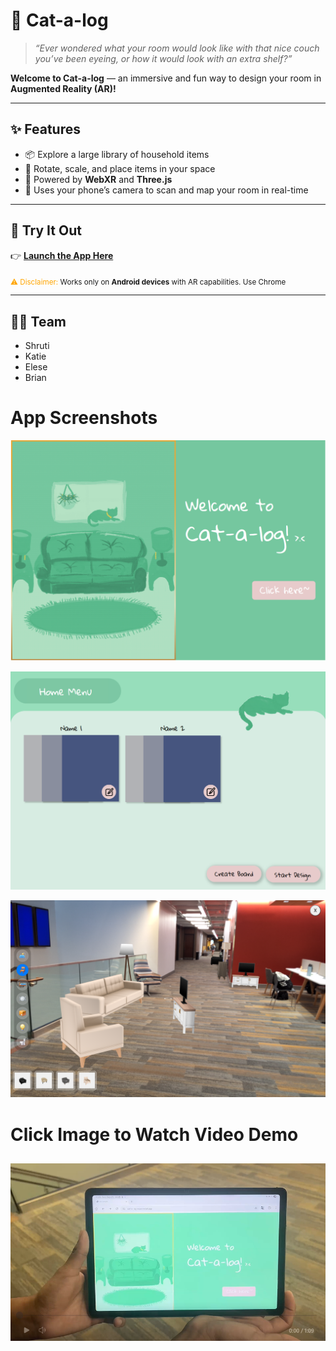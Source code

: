 # 🐾 Cat-a-log

> *“Ever wondered what your room would look like with that nice couch you’ve been eyeing, or how it would look with an extra shelf?”*  

**Welcome to Cat-a-log** — an immersive and fun way to design your room in **Augmented Reality (AR)!**  

---

## ✨ Features
- 📦 Explore a large library of household items  
- 🔄 Rotate, scale, and place items in your space  
- 📱 Powered by **WebXR** and **Three.js**  
- 🎥 Uses your phone’s camera to scan and map your room in real-time  

---

## 🚀 Try It Out
👉 [**Launch the App Here**](https://cat-a-log-orpin.vercel.app/)

<sub><span style="color:orange">⚠️ Disclaimer:</span> Works only on **Android devices** with AR capabilities. Use Chrome</sub>  

---

## 👩‍💻 Team
- Shruti  
- Katie  
- Elese  
- Brian

# App Screenshots
![alt text](https://github.com/aeriezu/cat-a-log/blob/848cda5f5b31bec16fb22e1609b25383911b3408/screenshots/Screenshot%202025-09-21%20095048.png)

![alt text](https://github.com/aeriezu/cat-a-log/blob/848cda5f5b31bec16fb22e1609b25383911b3408/screenshots/Screenshot%202025-09-21%20095035.png)

![alt text](https://github.com/aeriezu/cat-a-log/blob/main/screenshots/Screenshot_20250921_114410_Chrome.png)

# Click Image to Watch Video Demo
[![alt text](https://github.com/aeriezu/cat-a-log/blob/main/screenshots/Screenshot%202025-09-21%20121657.png)](https://www.youtube.com/watch?v=8ttoN76Kx5s)
---
